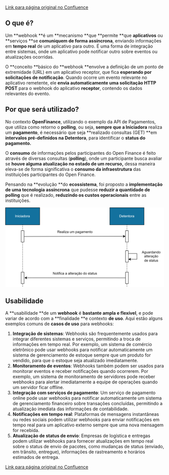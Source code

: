 [Link para página original no Confluence](https://openfinancebrasil.atlassian.net/wiki/spaces/OF/pages/159318036)

## O que é?

Um **webhook **é um **mecanismo **que **permite **que **aplicativos** ou **serviços **se **comuniquem de forma assíncrona**, enviando informações em **tempo real** de um aplicativo para outro. É uma forma de integração entre sistemas, onde um aplicativo pode notificar outro sobre eventos ou atualizações ocorridas.

O **conceito **básico do **webhook **envolve a definição de um ponto de extremidade (URL) em um aplicativo receptor, que fica **esperando por solicitações de notificação**. Quando ocorre um evento relevante no aplicativo remetente, ele **envia automaticamente uma solicitação HTTP POST** para o webhook do aplicativo **receptor**, contendo os dados relevantes do evento.

## Por que será utilizado?

No contexto **OpenFinance**, utilizando o exemplo da API de Pagamentos, que utiliza como retorno o **polling**, ou seja, **sempre que a Iniciadora** realiza um **pagamento**, é necessário que seja **realizado consultas (GET) **em **intervalos pré-definidos na Detentora**, para identificar o **status do pagamento.**

O **consumo** de informações pelos participantes do Open Finance é feito através de diversas consultas (**polling**), onde um participante busca avaliar se **houve alguma atualização no estado de um recurso,** dessa maneira eleva-se de forma significativa o **consumo da infraestrutura** das instituições participantes do Open Finance.

Pensando na **evolução **do **ecossistema**, foi proposto a **implementação **de uma** tecnologia assíncrona** que pudesse **reduzir a quantidade de polling** que é realizado, **reduzindo os custos operacionais** entre as instituições.

![att159318045](attachments/informacoes_gerais_webhook.png)

## Usabilidade

A **usabilidade **de um **webhook** é **bastante ampla e flexível**, e pode variar de acordo com a **finalidade **e contexto **de uso**. Aqui estão alguns exemplos comuns de **casos de uso** para webhooks:

1. **Integração de sistemas**: Webhooks são frequentemente usados para integrar diferentes sistemas e serviços, permitindo a troca de informações em tempo real. Por exemplo, um sistema de comércio eletrônico pode usar webhooks para notificar automaticamente um sistema de gerenciamento de estoque sempre que um produto for vendido, para que o estoque seja atualizado imediatamente.
2. **Monitoramento de eventos**: Webhooks também podem ser usados para monitorar eventos e receber notificações quando ocorrerem. Por exemplo, um sistema de monitoramento de servidores pode receber webhooks para alertar imediatamente a equipe de operações quando um servidor ficar offline.
3. **Integração com serviços de pagamento**: Um serviço de pagamento online pode usar webhooks para notificar automaticamente um sistema de gerenciamento financeiro sobre transações concluídas, permitindo a atualização imediata das informações de contabilidade.
4. **Notificações em tempo real**: Plataformas de mensagens instantâneas ou redes sociais podem utilizar webhooks para enviar notificações em tempo real para um aplicativo externo sempre que uma nova mensagem for recebida.
5. **Atualização de status de envio**: Empresas de logística e entregas podem utilizar webhooks para fornecer atualizações em tempo real sobre o status de envio de pacotes, como mudanças de status (enviado, em trânsito, entregue), informações de rastreamento e horários estimados de entrega.

[Link para página original no Confluence](https://openfinancebrasil.atlassian.net/wiki/spaces/OF/pages/159318036)